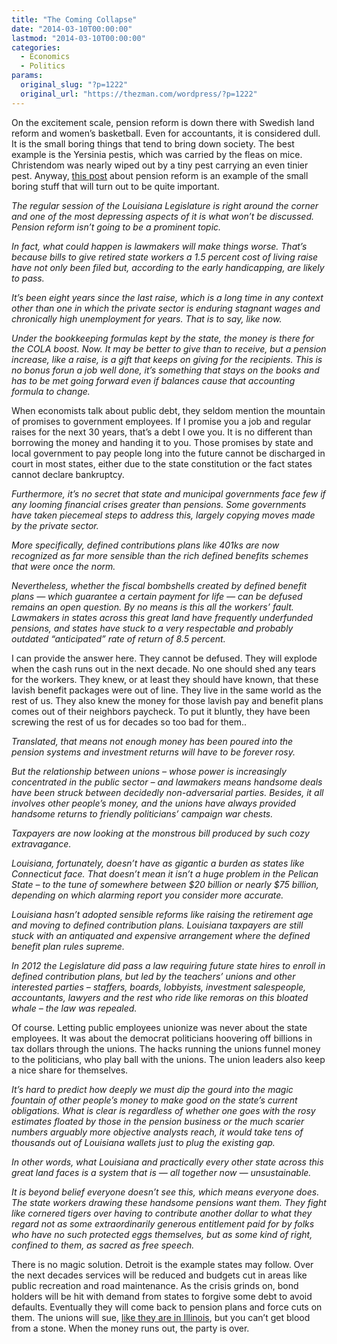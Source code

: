 ```yaml
---
title: "The Coming Collapse"
date: "2014-03-10T00:00:00"
lastmod: "2014-03-10T00:00:00"
categories:
  - Economics
  - Politics
params:
  original_slug: "?p=1222"
  original_url: "https://thezman.com/wordpress/?p=1222"
---
```


On the excitement scale, pension reform is down there with Swedish land
reform and women’s basketball. Even for accountants, it is considered
dull. It is the small boring things that tend to bring down society. The
best example is the Yersinia pestis, which was carried by the fleas on
mice. Christendom was nearly wiped out by a tiny pest carrying an even
tinier pest. Anyway, <a
href="http://www.nola.com/opinions/index.ssf/2014/02/pension_reform_cowards_james_v.html"
rel="noopener noreferrer" target="_blank">this post</a> about pension
reform is an example of the small boring stuff that will turn out to be
quite important.

*The regular session of the Louisiana Legislature is right around the
corner and one of the most depressing aspects of it is what won’t be
discussed. Pension reform isn’t going to be a prominent topic.*

*In fact, what could happen is lawmakers will make things worse. That’s
because bills to give retired state workers a 1.5 percent cost of living
raise have not only been filed but, according to the early handicapping,
are likely to pass.*

*It’s been eight years since the last raise, which is a long time in any
context other than one in which the private sector is enduring stagnant
wages and chronically high unemployment for years. That is to say, like
now.*

*Under the bookkeeping formulas kept by the state, the money is there
for the COLA boost. Now. It may be better to give than to receive, but a
pension increase, like a raise, is a gift that keeps on giving for the
recipients. This is no bonus forun a job well done, it’s something that
stays on the books and has to be met going forward even if balances
cause that accounting formula to change.*

When economists talk about public debt, they seldom mention the mountain
of promises to government employees. If I promise you a job and regular
raises for the next 30 years, that’s a debt I owe you. It is no
different than borrowing the money and handing it to you. Those promises
by state and local government to pay people long into the future cannot
be discharged in court in most states, either due to the state
constitution or the fact states cannot declare bankruptcy.

*Furthermore, it’s no secret that state and municipal governments face
few if any looming financial crises greater than pensions. Some
governments have taken piecemeal steps to address this, largely copying
moves made by the private sector.*

*More specifically, defined contributions plans like 401ks are now
recognized as far more sensible than the rich defined benefits schemes
that were once the norm.*

*Nevertheless, whether the fiscal bombshells created by defined benefit
plans — which guarantee a certain payment for life — can be defused
remains an open question. By no means is this all the workers’ fault.
Lawmakers in states across this great land have frequently underfunded
pensions, and states have stuck to a very respectable and probably
outdated “anticipated” rate of return of 8.5 percent.*

I can provide the answer here. They cannot be defused. They will explode
when the cash runs out in the next decade. No one should shed any tears
for the workers. They knew, or at least they should have known, that
these lavish benefit packages were out of line. They live in the same
world as the rest of us. They also knew the money for those lavish pay
and benefit plans comes out of their neighbors paycheck. To put it
bluntly, they have been screwing the rest of us for decades so too bad
for them..

*Translated, that means not enough money has been poured into the
pension systems and investment returns will have to be forever rosy.*

*But the relationship between unions – whose power is increasingly
concentrated in the public sector – and lawmakers means handsome deals
have been struck between decidedly non-adversarial parties. Besides, it
all involves other people’s money, and the unions have always provided
handsome returns to friendly politicians’ campaign war chests.*

*Taxpayers are now looking at the monstrous bill produced by such cozy
extravagance.*

*Louisiana, fortunately, doesn’t have as gigantic a burden as states
like Connecticut face. That doesn’t mean it isn’t a huge problem in the
Pelican State – to the tune of somewhere between $20 billion or nearly
$75 billion, depending on which alarming report you consider more
accurate.*

*Louisiana hasn’t adopted sensible reforms like raising the retirement
age and moving to defined contribution plans. Louisiana taxpayers are
still stuck with an antiquated and expensive arrangement where the
defined benefit plan rules supreme.*

*In 2012 the Legislature did pass a law requiring future state hires to
enroll in defined contribution plans, but led by the teachers’ unions
and other interested parties – staffers, boards, lobbyists, investment
salespeople, accountants, lawyers and the rest who ride like remoras on
this bloated whale – the law was repealed.*

Of course. Letting public employees unionize was never about the state
employees. It was about the democrat politicians hoovering off billions
in tax dollars through the unions. The hacks running the unions funnel
money to the politicians, who play ball with the unions. The union
leaders also keep a nice share for themselves.

*It’s hard to predict how deeply we must dip the gourd into the magic
fountain of other people’s money to make good on the state’s current
obligations. What is clear is regardless of whether one goes with the
rosy estimates floated by those in the pension business or the much
scarier numbers arguably more objective analysts reach, it would take
tens of thousands out of Louisiana wallets just to plug the existing
gap.*

*In other words, what Louisiana and practically every other state across
this great land faces is a system that is — all together now —
unsustainable.*

*It is beyond belief everyone doesn’t see this, which means everyone
does. The state workers drawing these handsome pensions want them. They
fight like cornered tigers over having to contribute another dollar to
what they regard not as some extraordinarily generous entitlement paid
for by folks who have no such protected eggs themselves, but as some
kind of right, confined to them, as sacred as free speech.*

There is no magic solution. Detroit is the example states may follow.
Over the next decades services will be reduced and budgets cut in areas
like public recreation and road maintenance. As the crisis grinds on,
bond holders will be hit with demand from states to forgive some debt to
avoid defaults. Eventually they will come back to pension plans and
force cuts on them. The unions will sue, <a
href="http://articles.chicagotribune.com/2014-03-03/news/chi-illinois-pension-lawsuits-will-be-combined-heard-in-springfield-20140303_1_illinois-supreme-court-retired-teachers-pension"
rel="noopener noreferrer" target="_blank">like they are in Illinois</a>,
but you can’t get blood from a stone. When the money runs out, the party
is over.
